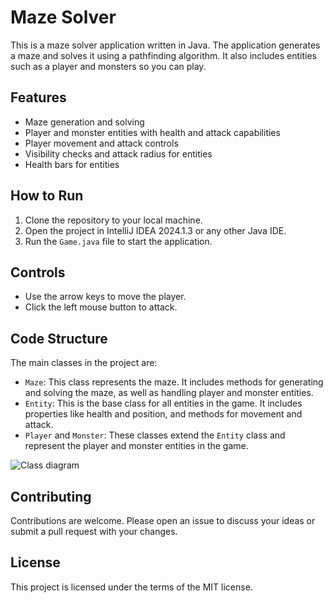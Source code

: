 # Maze Solver

This is a maze solver application written in Java. The application generates a maze and solves it using a pathfinding algorithm. It also includes entities such as a player and monsters so you can play.

## Features

- Maze generation and solving
- Player and monster entities with health and attack capabilities
- Player movement and attack controls
- Visibility checks and attack radius for entities
- Health bars for entities

## How to Run

1. Clone the repository to your local machine.
2. Open the project in IntelliJ IDEA 2024.1.3 or any other Java IDE.
3. Run the `Game.java` file to start the application.

## Controls

- Use the arrow keys to move the player.
- Click the left mouse button to attack.

## Code Structure

The main classes in the project are:

- `Maze`: This class represents the maze. It includes methods for generating and solving the maze, as well as handling player and monster entities.
- `Entity`: This is the base class for all entities in the game. It includes properties like health and position, and methods for movement and attack.
- `Player` and `Monster`: These classes extend the `Entity` class and represent the player and monster entities in the game.

![Class diagram](https://i.ibb.co/GtDmScq/ZLN9-Rjim4-Bth-Am-YVb3e-j4-SXAEBOQOe-W3e8-Ow-CN8-WHR7-DXk-HDBZOSTly-Uxb-Ab-Eqk5udp-Pa-Rp-E9kkb-SPI6z.png)

## Contributing

Contributions are welcome. Please open an issue to discuss your ideas or submit a pull request with your changes.

## License

This project is licensed under the terms of the MIT license.
